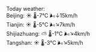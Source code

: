 Today weather:  
Beijing: ☀️   🌡️-7°C 🌬️↓15km/h  
Tianjin: ☀️   🌡️-5°C 🌬️↘7km/h  
Shijiazhuang: ⛅️  🌡️-1°C 🌬️↘4km/h  
Tangshan: ☀️   🌡️-3°C 🌬️↘5km/h  
